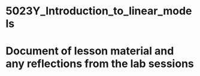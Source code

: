 # 5023Y_Introduction_to_linear_models

# Document of lesson material and any reflections from the lab sessions